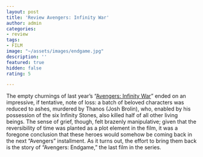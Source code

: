 ```yaml
---
layout: post
title: 'Review Avengers: Infinity War'
author: admin
categories:
- review
tags:
- FILM
image: "~/assets/images/endgame.jpg"
description: ''
featured: true
hidden: false
rating: 5

---
```

The empty churnings of last year’s “[Avengers: Infinity War](https://www.newyorker.com/culture/richard-brody/avengers-infinity-war-reviewed-the-latest-marvel-movie-is-a-two-and-a-half-hour-ad-for-all-the-previous-marvel-movies)” ended on an impressive, if tentative, note of loss: a batch of beloved characters was reduced to ashes, murdered by Thanos (Josh Brolin), who, enabled by his possession of the six Infinity Stones, also killed half of all other living beings. The sense of grief, though, felt brazenly manipulative; given that the reversibility of time was planted as a plot element in the film, it was a foregone conclusion that these heroes would somehow be coming back in the next “Avengers” installment. As it turns out, the effort to bring them back is the story of “Avengers: Endgame,” the last film in the series.